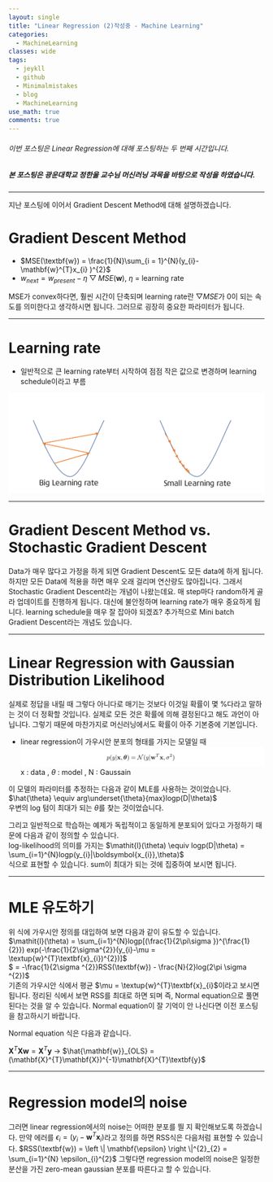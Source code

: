```yaml
---
layout: single
title: "Linear Regression (2)작성중 - Machine Learning"
categories:
  - MachineLearning
classes: wide
tags:
  - jeykll
  - github
  - Minimalmistakes
  - blog
  - MachineLearning
use_math: true
comments: true
---
```


###### 이번 포스팅은 Linear Regression에 대해 포스팅하는 두 번째 시간입니다.  

##### 본 포스팅은 광운대학교 정한울 교수님 머신러닝 과목을 바탕으로 작성을 하였습니다.  
---  

지난 포스팅에 이어서 Gradient Descent Method에 대해 설명하겠습니다.

# Gradient Descent Method

+ $MSE(\textbf{w}) = \frac{1}{N}\sum_{i = 1}^{N}(y_{i}-\mathbf{w}^{T}x_{i} )^{2}$
+ $w_{next} = w_{present} - \eta \bigtriangledown MSE(\mathbf{w})$, $\eta$ = learning rate

MSE가 convex하다면, 훨씬 시간이 단축되며 learning rate란 $\bigtriangledown MSE$가 0이 되는 속도를 의미한다고 생각하시면 됩니다. 그러므로 굉장히 중요한 파라미터가 됩니다.

---  

# Learning rate

 + 일반적으로 큰 learning rate부터 시작하여 점점 작은 값으로 변경하며 learning schedule이라고 부름

![Learning rate](/img/Effect_of_Learning_Rate.png
  )  

---  

# Gradient Descent Method vs. Stochastic Gradient Descent

Data가 매우 많다고 가정을 하게 되면 Gradient Descent도 모든 data에 하게 됩니다. 하지만 모든 Data에 적용을 하면 매우 오래 걸리며 연산량도 많아집니다.
그래서 Stochastic Gradient Descent라는 개념이 나왔는데요. 매 step마다 random하게 골라 업데이트를 진행하게 됩니다. 대신에 불안정하며 learning rate가 매우 중요하게 됩니다. learning schedule을 매우 잘 잡아야 되겠죠? 추가적으로 Mini batch Gradient Descent라는 개념도 있습니다.

---  

# Linear Regression with Gaussian Distribution Likelihood

실제로 정답을 내릴 때 그렇다 아니다로 매기는 것보다 이것일 확률이 몇 %다라고 말하는 것이 더 정확할 것입니다. 실제로 모든 것은 확률에 의해 결정된다고 해도 과언이 아닙니다. 그렇기 때문에 마찬가지로 머신러닝에서도 확률이 아주 기본중에 기본입니다.

+ linear regression이 가우시안 분포의 형태를 가지는 모델일 때  
![Linear_Regression_Gaussain_distribution](/img/linearregression_gaussaindistrbution.JPG)  
x : data , $\theta$ : model , N : Gaussain  

이 모델의 파라미터를 추정하는 다음과 같이 MLE를 사용하는 것이었습니다.  
$\hat{\theta} \equiv  arg\underset{\theta}{max}logp(D|\theta)$  
우변의 log 텀이 최대가 되는 $\theta$를 찾는 것이었습니다.

그리고 일반적으로 학습하는 예제가 독립적이고 동일하게 분포되어 있다고 가정하기 때문에 다음과 같이 정의할 수 있습니다.  
log-likelihood의 의미를 가지는
$\mathit{l}(\theta) \equiv  logp(D|\theta) = \sum_{i=1}^{N}logp(y_{i}|\boldsymbol{x_{i}},\theta)$  
식으로 표현할 수 있습니다. sum이 최대가 되는 것에 집중하여 보시면 됩니다.

---

# MLE 유도하기

위 식에 가우시안 정의를 대입하여 보면 다음과 같이 유도할 수 있습니다.  
$\mathit{l}(\theta) = \sum_{i=1}^{N}logp[(\frac{1}{2\pi\sigma })^{\frac{1}{2}}) exp(-\frac{1}{2\sigma^{2}}(y_{i}-\mu = \textup{w}^{T}\textbf{x}_{i})^{2})]$  
$ = -\frac{1}{2\sigma ^{2}}RSS(\textbf{w}) - \frac{N}{2}log(2\pi \sigma ^{2})$  
기존의 가우시안 식에서 평균 $\mu = \textup{w}^{T}\textbf{x}_{i}$이라고 보시면 됩니다. 정리된 식에서 보면 RSS를 최대로 하면 되며 즉, Normal equation으로 풀면 된다는 것을 알 수 있습니다. Normal equation이 잘 기억이 안 나신다면 이전 포스팅을 참고하시기 바랍니다.

Normal equation 식은 다음과 같습니다.

$\mathbf{X}^{T}\mathbf{X}\mathbf{w} = \mathbf{X}^{T}\textbf{y}$ -> $\hat{\mathbf{w}}_{OLS} = (\mathbf{X}^{T}\mathbf{X})^{-1}\mathbf{X}^{T}\textbf{y}$

---

# Regression model의 noise

그러면 linear regression에서의 noise는 어떠한 분포를 띌 지 확인해보도록 하겠습니다.
만약 에러를 $\epsilon_{i} = (y_{i}-\textbf{w}^{T}\textbf{x}_{i})$라고 정의를 하면 RSS식은 다음처럼 표현할 수 있습니다.
$RSS(\textbf{w}) = \left \| \mathbf{\epsilon}  \right \|^{2}_{2} = \sum_{i=1}^{N} \epsilon_{i}^{2}$
그렇다면 regression model의 noise은 일정한 분산을 가진 zero-mean gaussian 분포를 따른다고 할 수 있습니다.
